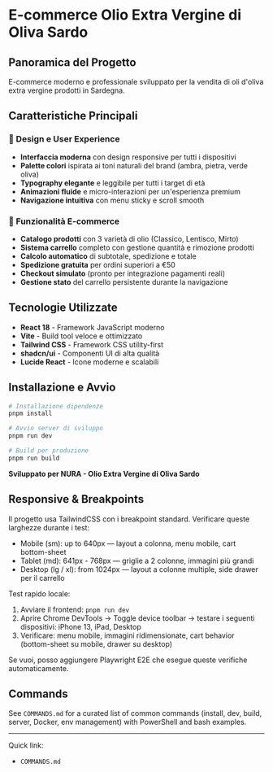 # E-commerce Olio Extra Vergine di Oliva Sardo

## Panoramica del Progetto

E-commerce moderno e professionale sviluppato per la vendita di oli d'oliva extra vergine prodotti in Sardegna. 

## Caratteristiche Principali

### 🎨 Design e User Experience
- **Interfaccia moderna** con design responsive per tutti i dispositivi
- **Palette colori** ispirata ai toni naturali del brand (ambra, pietra, verde oliva)
- **Typography elegante** e leggibile per tutti i target di età
- **Animazioni fluide** e micro-interazioni per un'esperienza premium
- **Navigazione intuitiva** con menu sticky e scroll smooth

### 🛒 Funzionalità E-commerce
- **Catalogo prodotti** con 3 varietà di olio (Classico, Lentisco, Mirto)
- **Sistema carrello** completo con gestione quantità e rimozione prodotti
- **Calcolo automatico** di subtotale, spedizione e totale
- **Spedizione gratuita** per ordini superiori a €50
- **Checkout simulato** (pronto per integrazione pagamenti reali)
- **Gestione stato** del carrello persistente durante la navigazione

## Tecnologie Utilizzate

- **React 18** - Framework JavaScript moderno
- **Vite** - Build tool veloce e ottimizzato
- **Tailwind CSS** - Framework CSS utility-first
- **shadcn/ui** - Componenti UI di alta qualità
- **Lucide React** - Icone moderne e scalabili


## Installazione e Avvio

```bash
# Installazione dipendenze
pnpm install

# Avvio server di sviluppo
pnpm run dev

# Build per produzione
pnpm run build
```

**Sviluppato per NURA - Olio Extra Vergine di Oliva Sardo**

## Responsive & Breakpoints

Il progetto usa TailwindCSS con i breakpoint standard. Verificare queste larghezze durante i test:

- Mobile (sm): up to 640px — layout a colonna, menu mobile, cart bottom-sheet
- Tablet (md): 641px - 768px — griglie a 2 colonne, immagini più grandi
- Desktop (lg / xl): from 1024px — layout a colonne multiple, side drawer per il carrello

Test rapido locale:

1. Avviare il frontend: `pnpm run dev`
2. Aprire Chrome DevTools -> Toggle device toolbar -> testare i seguenti dispositivi: iPhone 13, iPad, Desktop
3. Verificare: menu mobile, immagini ridimensionate, cart behavior (bottom-sheet su mobile, drawer su desktop)

Se vuoi, posso aggiungere Playwright E2E che esegue queste verifiche automaticamente.

## Commands

See `COMMANDS.md` for a curated list of common commands (install, dev, build, server, Docker, env management) with PowerShell and bash examples.

---

Quick link:

- `COMMANDS.md`

